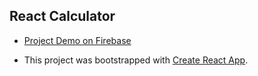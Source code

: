 
## React Calculator

- [Project Demo on Firebase](https://react-calculator-firebase.firebaseapp.com/)

- This project was bootstrapped with [Create React App](https://github.com/facebookincubator/create-react-app).